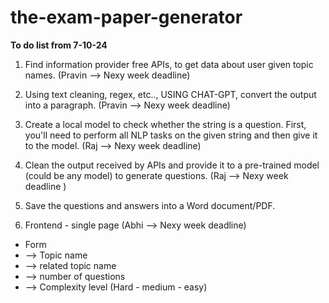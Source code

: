 # the-exam-paper-generator

**To do list from 7-10-24**

1. Find information provider free APIs, to get data about user given topic names. (Pravin --> Nexy week deadline)

2. Using text cleaning, regex, etc.., USING CHAT-GPT, convert the output into a paragraph. (Pravin --> Nexy week deadline)

3. Create a local model to check whether the string is a question. First, you'll need to perform all NLP tasks on the given string and then give it to the model. (Raj --> Nexy week deadline)

4. Clean the output received by APIs and provide it to a pre-trained model (could be any model) to generate questions. (Raj --> Nexy week deadline )

5. Save the questions and answers into a Word document/PDF. 

6. Frontend - single page (Abhi --> Nexy week deadline)
  * Form  
  * --> Topic name
  * --> related topic name
  * --> number of questions
  * --> Complexity level (Hard - medium - easy)
